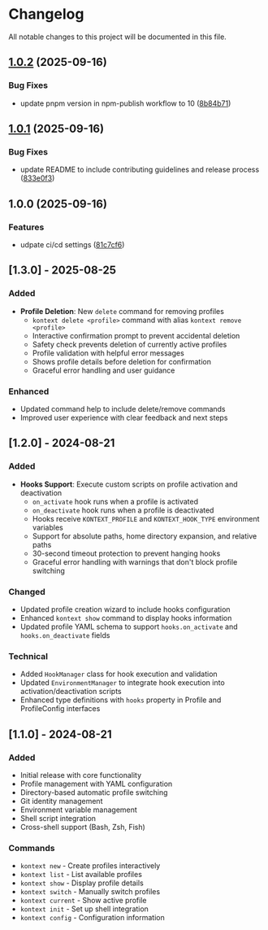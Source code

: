 # Changelog

All notable changes to this project will be documented in this file.

## [1.0.2](https://github.com/wangyedev/kontext/compare/v1.0.1...v1.0.2) (2025-09-16)


### Bug Fixes

* update pnpm version in npm-publish workflow to 10 ([8b84b71](https://github.com/wangyedev/kontext/commit/8b84b71a8cf3ead0d3ee586f8ee88b94a96eff35))

## [1.0.1](https://github.com/wangyedev/kontext/compare/v1.0.0...v1.0.1) (2025-09-16)


### Bug Fixes

* update README to include contributing guidelines and release process ([833e0f3](https://github.com/wangyedev/kontext/commit/833e0f31bd41ca48229bf78d1f0e6f0d6909133d))

## 1.0.0 (2025-09-16)


### Features

* udpate ci/cd settings ([81c7cf6](https://github.com/wangyedev/kontext/commit/81c7cf63144f8b288296c50c43044498c5783f2c))

## [1.3.0] - 2025-08-25

### Added
- **Profile Deletion**: New `delete` command for removing profiles
  - `kontext delete <profile>` command with alias `kontext remove <profile>`
  - Interactive confirmation prompt to prevent accidental deletion
  - Safety check prevents deletion of currently active profiles
  - Profile validation with helpful error messages
  - Shows profile details before deletion for confirmation
  - Graceful error handling and user guidance

### Enhanced
- Updated command help to include delete/remove commands
- Improved user experience with clear feedback and next steps

## [1.2.0] - 2024-08-21

### Added
- **Hooks Support**: Execute custom scripts on profile activation and deactivation
  - `on_activate` hook runs when a profile is activated
  - `on_deactivate` hook runs when a profile is deactivated
  - Hooks receive `KONTEXT_PROFILE` and `KONTEXT_HOOK_TYPE` environment variables
  - Support for absolute paths, home directory expansion, and relative paths
  - 30-second timeout protection to prevent hanging hooks
  - Graceful error handling with warnings that don't block profile switching

### Changed
- Updated profile creation wizard to include hooks configuration
- Enhanced `kontext show` command to display hooks information
- Updated profile YAML schema to support `hooks.on_activate` and `hooks.on_deactivate` fields

### Technical
- Added `HookManager` class for hook execution and validation
- Updated `EnvironmentManager` to integrate hook execution into activation/deactivation scripts
- Enhanced type definitions with `hooks` property in Profile and ProfileConfig interfaces

## [1.1.0] - 2024-08-21

### Added
- Initial release with core functionality
- Profile management with YAML configuration
- Directory-based automatic profile switching
- Git identity management
- Environment variable management
- Shell script integration
- Cross-shell support (Bash, Zsh, Fish)

### Commands
- `kontext new` - Create profiles interactively
- `kontext list` - List available profiles
- `kontext show` - Display profile details
- `kontext switch` - Manually switch profiles
- `kontext current` - Show active profile
- `kontext init` - Set up shell integration
- `kontext config` - Configuration information
